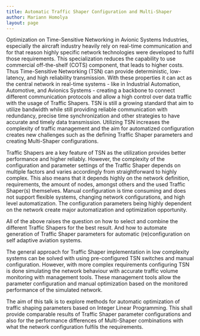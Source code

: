 ```yaml
---
title: Automatic Traffic Shaper Configuration and Multi-Shaper
author: Mariann Homolya
layout: page
---
```



Optimization on Time-Sensitive Networking in Avionic Systems Industries, especially the aircraft industry heavily rely on real-time communication and for that reason highly specific network technologies were developed
to fulfil those requirements. This specialization reduces the capability to use commercial off-the-shelf (COTS) component, that leads to higher costs. Thus
Time-Sensitive Networking (TSN) can provide deterministic, low-latency, and high reliability transmission. With these properties it can act as the central
network in real-time systems - like in Industrial Automation, Automotive, and Avionics Systems - creating a backbone to connect different communication
protocols and allow a high control over data traffic with the usage of Traffic
Shapers. TSN is still a growing standard that aim to utilize bandwidth while
still providing reliable communication with redundancy, precise time synchronization and other strategies to have accurate and timely data transmission.
Utilizing TSN increases the complexity of traffic management and the aim for
automatized configuration creates new challenges such as the defining Traffic
Shaper parameters and creating Multi-Shaper configurations.

Traffic Shapers are a key feature of TSN as the utilization provides better
performance and higher reliably. However, the complexity of the configuration
and parameter settings of the Traffic Shaper depends on multiple factors and
varies accordingly from straightforward to highly complex. This also means
that it depends highly on the network definition, requirements, the amount of
nodes, amongst others and the used Traffic Shaper(s) themselves. Manual configuration is time consuming and does not support flexible systems, changing
network configurations, and high level automatization. The configuration parameters being highly dependent on the network create major automatization
and optimization opportunity.

All of the above raises the question on how to select and combine the different
Traffic Shapers for the best result. And how to automate generation of Traffic
Shaper parameters for automatic (re)configuration on self adaptive aviation
systems.

The general approach for Traffic Shaper implementation in low complexity
systems can be solved with using pre-configured TSN switches and manual configuration. However, with more complex requirements configuring TSN is done
simulating the network behaviour with accurate traffic volume monitoring with
management tools. These management tools allow the parameter configuration
and manual optimization based on the monitored performance of the simulated
network.

The aim of this talk is to explore methods for automatic optimization of
traffic shaping parameters based on Integer Linear Programming. This shall
provide comparable results of Traffic Shaper parameter configurations and also
for the performance differences of Multi-Shaper combinations with what the
network configuration fulfils the requirements.